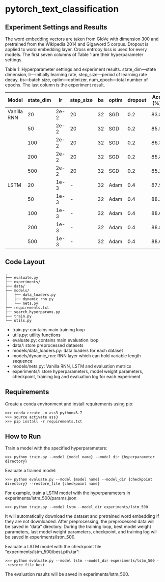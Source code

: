 # pytorch_text_classification

## Experiment Settings and Results
The word embedding vectors are taken from GloVe with dimension 300 and pretrained from the Wikipedia 2014 and Gigaword 5 corpus. Dropout is applied to word embedding layer. Cross entropy loss is used for every models. The first seven columns of Table 1 are their hyperparameter settings.


Table 1: Hyperparameter settings and experiment results. state_dim—state dimension, lr—initially learning rate, step_size—period of learning rate decay, bs—batch size, optim—optimizer, num_epoch—total number of epochs. The last column is the experiment result.

|     Model          |     state_dim    |     lr      |     step_size    |     bs    |     optim    |     dropout    |     Acc (%)    |
|--------------------|------------------|-------------|------------------|-----------|--------------|----------------|----------------|
|     Vanilla RNN    |     20           |     2e-2    |     20           |     32    |     SGD      |     0.2        |     83.8       |
|                    |     50           |     2e-2    |     20           |     32    |     SGD      |     0.2        |     85.5       |
|                    |     100          |     2e-2    |     20           |     32    |     SGD      |     0.2        |     86.3       |
|                    |     200          |     2e-2    |     20           |     32    |     SGD      |     0.2        |     85.8       |
|                    |     500          |     2e-2    |     20           |     32    |     SGD      |     0.2        |     85.2       |
|     LSTM           |     20           |     1e-3    |     -            |     32    |     Adam     |     0.4        |     87.9       |
|                    |     50           |     1e-3    |     -            |     32    |     Adam     |     0.4        |     88.3       |
|                    |     100          |     1e-3    |     -            |     32    |     Adam     |     0.4        |     88.6       |
|                    |     200          |     1e-3    |     -            |     32    |     Adam     |     0.4        |     88.8       |
|                    |     500          |     1e-3    |     -            |     32    |     Adam     |     0.4        |     88.6       |





## Code Layout
```
.
├── evaluate.py
├── experiments/
├── data/
├── models/
│   ├── data_loaders.py
│   ├── dynamic_rnn.py
│   └── nets.py
├── requirements.txt
├── search_hyperparams.py
├── train.py
└── utils.py
```

-	train.py: contains main training loop
-	utils.py: utility functions
-	evaluate.py: contains main evaluation loop
-	data/: store preprocessed datasets
-	models/data_loaders.py: data loaders for each dataset
-	models/dynamic_rnn: RNN layer which can hold variable length sequence
-	models/nets.py: Vanilla RNN, LSTM and evaluation metrics
-	experiments/: store hyperparameters, model weight parameters, checkpoint, training log and evaluation log for each experiment

## Requirements
Create a conda environment and install requirements using pip:
```
>>> conda create -n ass3 python=3.7
>>> source activate ass3
>>> pip install -r requirements.txt
```

## How to Run
Train a model with the specified hyperparameters:
```
>>> python train.py --model {model name} --model_dir {hyperparameter directory}
```
Evaluate a trained model:
```
>>> python evaluate.py --model {model name} --model_dir {checkpoint directory} --restore_file {checkpoint name}
```

For example, train a LSTM model with the hyperparameters in experiments/lstm_500/params.json:
```
>>> python train.py --model lstm --model_dir experiments/lstm_500
```
It will automatically download the dataset and pretrained word embedding if they are not downloaded. After preprocessing, the preprocessed data will be saved in “data” directory. During the training loop, best model weight parameters, last model weight parameters, checkpoint, and training log will be saved in experiments/lstm_500.

Evaluate a LSTM model with the checkpoint file “experiments/lstm_500/best.pth.tar”:
```
>>> python evaluate.py --model lstm --model_dir experiments/lstm_500 --restore_file best
```
The evaluation results will be saved in experiments/lstm_500.
